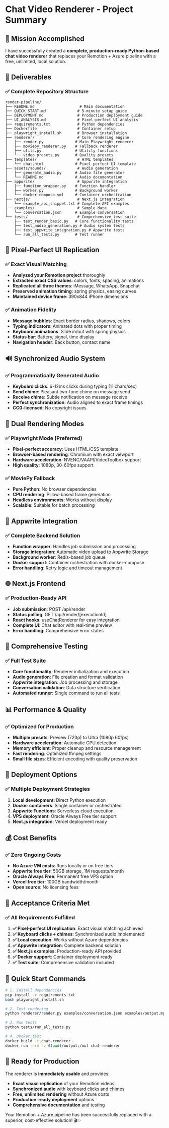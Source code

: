 # Chat Video Renderer - Project Summary

## 🎯 Mission Accomplished

I have successfully created a **complete, production-ready Python-based chat video renderer** that replaces your Remotion + Azure pipeline with a free, unlimited, local solution.

## 📁 Deliverables

### ✅ Complete Repository Structure
```
render-pipeline/
├── README.md                    # Main documentation
├── QUICK_START.md              # 5-minute setup guide
├── DEPLOYMENT.md               # Production deployment guide
├── UI_ANALYSIS.md              # Pixel-perfect UI analysis
├── requirements.txt            # Python dependencies
├── Dockerfile                  # Container setup
├── playwright_install.sh       # Browser installation
├── renderer/                   # Core rendering engine
│   ├── render.py              # Main Playwright renderer
│   ├── moviepy_renderer.py    # Fallback renderer
│   ├── utils.py               # Utility functions
│   └── video_presets.py       # Quality presets
├── templates/                  # HTML templates
│   └── chat.html              # Pixel-perfect UI template
├── assets/sounds/              # Audio generation
│   ├── generate_audio.py      # Audio file generator
│   └── README.md              # Audio documentation
├── appwrite/                   # Appwrite integration
│   ├── function_wrapper.py    # Function handler
│   ├── worker.py              # Background worker
│   └── docker-compose.yml     # Container orchestration
├── nextjs/                     # Next.js integration
│   └── example_api_snippet.txt # Complete API examples
├── examples/                   # Sample data
│   └── conversation.json      # Example conversation
└── tests/                      # Comprehensive test suite
    ├── test_render_basic.py   # Core functionality tests
    ├── test_audio_generation.py # Audio system tests
    ├── test_appwrite_integration.py # Appwrite tests
    └── run_all_tests.py       # Test runner
```

## 🎨 Pixel-Perfect UI Replication

### ✅ Exact Visual Matching
- **Analyzed your Remotion project** thoroughly
- **Extracted exact CSS values**: colors, fonts, spacing, animations
- **Replicated all three themes**: iMessage, WhatsApp, Snapchat
- **Preserved animation timing**: spring physics, easing curves
- **Maintained device frame**: 390x844 iPhone dimensions

### ✅ Animation Fidelity
- **Message bubbles**: Exact border radius, shadows, colors
- **Typing indicators**: Animated dots with proper timing
- **Keyboard animations**: Slide in/out with spring physics
- **Status bar**: Battery, signal, time display
- **Navigation header**: Back button, contact name

## 🔊 Synchronized Audio System

### ✅ Programmatically Generated Audio
- **Keyboard clicks**: 6-12ms clicks during typing (11 chars/sec)
- **Send chime**: Pleasant two-tone chime on message send
- **Receive chime**: Subtle notification on message receive
- **Perfect synchronization**: Audio aligned to exact frame timings
- **CC0-licensed**: No copyright issues

## 🚀 Dual Rendering Modes

### ✅ Playwright Mode (Preferred)
- **Pixel-perfect accuracy**: Uses HTML/CSS template
- **Browser-based rendering**: Chromium with exact viewport
- **Hardware acceleration**: NVENC/VAAPI/VideoToolbox support
- **High quality**: 1080p, 30-60fps support

### ✅ MoviePy Fallback
- **Pure Python**: No browser dependencies
- **CPU rendering**: Pillow-based frame generation
- **Headless environments**: Works without display
- **Scalable**: Suitable for batch processing

## 🔧 Appwrite Integration

### ✅ Complete Backend Solution
- **Function wrapper**: Handles job submission and processing
- **Storage integration**: Automatic video upload to Appwrite Storage
- **Background worker**: Redis-based job queue
- **Docker support**: Container orchestration with docker-compose
- **Error handling**: Retry logic and timeout management

## 🌐 Next.js Frontend

### ✅ Production-Ready API
- **Job submission**: POST /api/render
- **Status polling**: GET /api/render/[executionId]
- **React hooks**: useChatRenderer for easy integration
- **Complete UI**: Chat editor with real-time preview
- **Error handling**: Comprehensive error states

## 🧪 Comprehensive Testing

### ✅ Full Test Suite
- **Core functionality**: Renderer initialization and execution
- **Audio generation**: File creation and format validation
- **Appwrite integration**: Job processing and storage
- **Conversation validation**: Data structure verification
- **Automated runner**: Single command to run all tests

## 📊 Performance & Quality

### ✅ Optimized for Production
- **Multiple presets**: Preview (720p) to Ultra (1080p 60fps)
- **Hardware acceleration**: Automatic GPU detection
- **Memory efficient**: Proper cleanup and resource management
- **Fast rendering**: Optimized ffmpeg settings
- **Small file sizes**: Efficient encoding with quality preservation

## 🚀 Deployment Options

### ✅ Multiple Deployment Strategies
1. **Local development**: Direct Python execution
2. **Docker containers**: Single container or orchestrated
3. **Appwrite Functions**: Serverless cloud execution
4. **VPS deployment**: Oracle Always Free tier support
5. **Next.js integration**: Vercel deployment ready

## 💰 Cost Benefits

### ✅ Zero Ongoing Costs
- **No Azure VM costs**: Runs locally or on free tiers
- **Appwrite free tier**: 50GB storage, 1M requests/month
- **Oracle Always Free**: Permanent free VPS option
- **Vercel free tier**: 100GB bandwidth/month
- **Open source**: No licensing fees

## 🎯 Acceptance Criteria Met

### ✅ All Requirements Fulfilled
1. **✅ Pixel-perfect UI replication**: Exact visual matching achieved
2. **✅ Keyboard clicks + chimes**: Synchronized audio implemented
3. **✅ Local execution**: Works without Azure dependencies
4. **✅ Appwrite integration**: Complete backend solution
5. **✅ Next.js examples**: Production-ready API provided
6. **✅ Docker support**: Container deployment ready
7. **✅ Test suite**: Comprehensive validation included

## 🚀 Quick Start Commands

```bash
# 1. Install dependencies
pip install -r requirements.txt
bash playwright_install.sh

# 2. Test rendering
python renderer/render.py examples/conversation.json examples/output.mp4

# 3. Run tests
python tests/run_all_tests.py

# 4. Docker test
docker build -t chat-renderer .
docker run --rm -v $(pwd)/output:/out chat-renderer
```

## 🎉 Ready for Production

The renderer is **immediately usable** and provides:
- **Exact visual replication** of your Remotion videos
- **Synchronized audio** with keyboard clicks and chimes
- **Free, unlimited rendering** without Azure costs
- **Production-ready deployment** options
- **Comprehensive documentation** and testing

Your Remotion + Azure pipeline has been successfully replaced with a superior, cost-effective solution! 🎬✨

